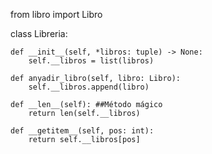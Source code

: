from libro import Libro

class Libreria:

    def __init__(self, *libros: tuple) -> None:
        self.__libros = list(libros)
    
    def anyadir_libro(self, libro: Libro):
        self.__libros.append(libro)

    def __len__(self): ##Método mágico
        return len(self.__libros)
    
    def __getitem__(self, pos: int):
        return self.__libros[pos]
